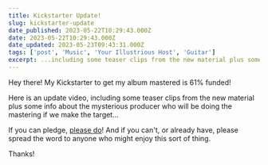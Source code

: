 ```yaml
---
title: Kickstarter Update!
slug: kickstarter-update
date_published: 2023-05-22T10:29:43.000Z
date: 2023-05-22T10:29:43.000Z
date_updated: 2023-05-23T09:43:31.000Z
tags: ['post', 'Music', 'Your Illustrious Host', 'Guitar']
excerpt: ...including some teaser clips from the new material plus some info about the mysterious producer
---
```


Hey there! My Kickstarter to get my album mastered is 61% funded!

Here is an update video, including some teaser clips from the new material plus some info about the mysterious producer who will be doing the mastering if we make the target...

If you can pledge, [please do](http://kck.st/3HBamlE)! And if you can't, or already have, please spread the word to anyone who might enjoy this sort of thing.

Thanks!
